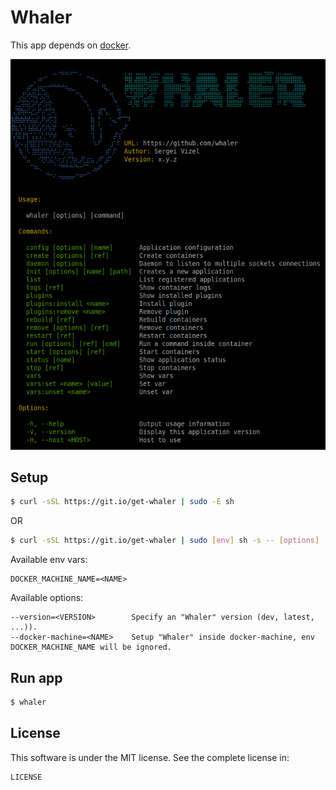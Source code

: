 # Whaler

This app depends on [docker](https://www.docker.com/).

![Whaler](whaler.png)

## Setup

```sh
$ curl -sSL https://git.io/get-whaler | sudo -E sh
```

OR

```sh
$ curl -sSL https://git.io/get-whaler | sudo [env] sh -s -- [options]
```

Available env vars:

```
DOCKER_MACHINE_NAME=<NAME>
```

Available options:

```
--version=<VERSION>        Specify an "Whaler" version (dev, latest, ...)).
--docker-machine=<NAME>    Setup "Whaler" inside docker-machine, env DOCKER_MACHINE_NAME will be ignored.
```

## Run app

```sh
$ whaler
```

## License

This software is under the MIT license. See the complete license in:

```
LICENSE
```
